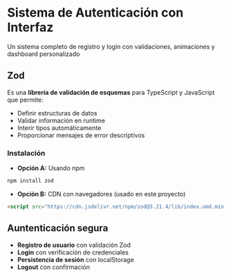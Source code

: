 # Sistema de Autenticación con Interfaz

Un sistema completo de registro y login con validaciones, animaciones y dashboard personalizado

## Zod
Es una **librería de validación de esquemas** para TypeScript y JavaScript que permite:

- Definir estructuras de datos
- Validar información en runtime
- Interir tipos automáticamente
- Proporcionar mensajes de error descriptivos

### Instalación 
- **Opción A:** Usando npm 
```bash
npm install zod
```
- **Opción B:** CDN con navegadores (usado en este proyecto)
```html
<script src="https://cdn.jsdelivr.net/npm/zod@3.21.4/lib/index.umd.min.js"></script>
```

## Auntenticación segura
- **Registro de usuario** con validación Zod
- **Login** con verificación de credenciales
- **Persistencia de sesión** con localStorage
- **Logout** con confirmación